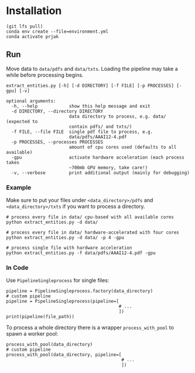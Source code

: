 # Installation

```
(git lfs pull)
conda env create --file=environment.yml
conda activate prjak
```

## Run

Move data to `data/pdfs` and `data/txts`.
Loading the pipeline may take a while before processing begins.

```
extract_entities.py [-h] [-d DIRECTORY] [-f FILE] [-p PROCESSES] [-gpu] [-v]

optional arguments:
  -h, --help            show this help message and exit
  -d DIRECTORY, --directory DIRECTORY
                        data directory to process, e.g. data/ (expected to
                        contain pdfs/ and txts/)
  -f FILE, --file FILE  single pdf file to process, e.g.
                        data/pdfs/AAAI12-4.pdf
  -p PROCESSES, --processes PROCESSES
                        amount of cpu cores used (defaults to all available)
  -gpu                  activate hardware acceleration (each process takes 
                        ~700mb GPU memory, take care!)
  -v, --verbose         print additional output (mainly for debugging)
```

### Example

Make sure to put your files under `<data_directory>/pdfs` and `<data_directory>/txts` if you want to process a directory.
```
# process every file in data/ cpu-based with all available cores
python extract_entities.py -d data/

# process every file in data/ hardware-accelerated with four cores
python extract_entities.py -d data/ -p 4 -gpu

# process single file with hardware acceleration
python extract_entities.py -f data/pdfs/AAAI12-4.pdf -gpu
```

### In Code
Use `PipelineSingleprocess` for single files:

```
pipeline = PipelineSingleprocess.factory(data_directory)
# custom pipeline
pipeline = PipelineSingleprocess(pipeline=[
                                           # ...
                                           ])
print(pipeline(file_path))
```

To process a whole directory there is a wrapper `process_with_pool` to spawn a worker pool:

```
process_with_pool(data_directory)
# custom pipeline
process_with_pool(data_directory, pipeline=[
                                            # ...
                                            ])
```
